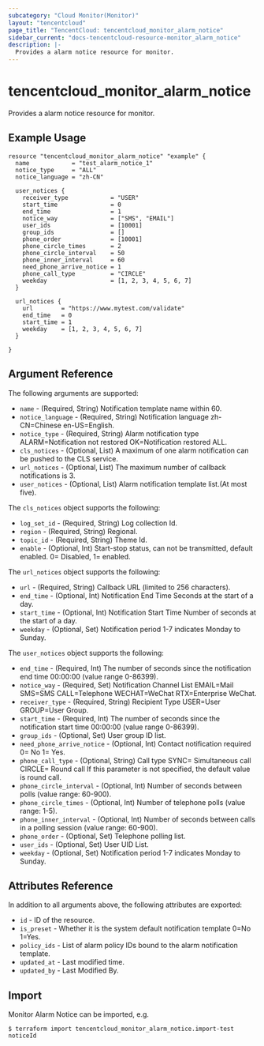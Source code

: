 ```yaml
---
subcategory: "Cloud Monitor(Monitor)"
layout: "tencentcloud"
page_title: "TencentCloud: tencentcloud_monitor_alarm_notice"
sidebar_current: "docs-tencentcloud-resource-monitor_alarm_notice"
description: |-
  Provides a alarm notice resource for monitor.
---
```


# tencentcloud_monitor_alarm_notice

Provides a alarm notice resource for monitor.

## Example Usage

```hcl
resource "tencentcloud_monitor_alarm_notice" "example" {
  name            = "test_alarm_notice_1"
  notice_type     = "ALL"
  notice_language = "zh-CN"

  user_notices {
    receiver_type            = "USER"
    start_time               = 0
    end_time                 = 1
    notice_way               = ["SMS", "EMAIL"]
    user_ids                 = [10001]
    group_ids                = []
    phone_order              = [10001]
    phone_circle_times       = 2
    phone_circle_interval    = 50
    phone_inner_interval     = 60
    need_phone_arrive_notice = 1
    phone_call_type          = "CIRCLE"
    weekday                  = [1, 2, 3, 4, 5, 6, 7]
  }

  url_notices {
    url        = "https://www.mytest.com/validate"
    end_time   = 0
    start_time = 1
    weekday    = [1, 2, 3, 4, 5, 6, 7]
  }

}
```

## Argument Reference

The following arguments are supported:

* `name` - (Required, String) Notification template name within 60.
* `notice_language` - (Required, String) Notification language zh-CN=Chinese en-US=English.
* `notice_type` - (Required, String) Alarm notification type ALARM=Notification not restored OK=Notification restored ALL.
* `cls_notices` - (Optional, List) A maximum of one alarm notification can be pushed to the CLS service.
* `url_notices` - (Optional, List) The maximum number of callback notifications is 3.
* `user_notices` - (Optional, List) Alarm notification template list.(At most five).

The `cls_notices` object supports the following:

* `log_set_id` - (Required, String) Log collection Id.
* `region` - (Required, String) Regional.
* `topic_id` - (Required, String) Theme Id.
* `enable` - (Optional, Int) Start-stop status, can not be transmitted, default enabled. 0= Disabled, 1= enabled.

The `url_notices` object supports the following:

* `url` - (Required, String) Callback URL (limited to 256 characters).
* `end_time` - (Optional, Int) Notification End Time Seconds at the start of a day.
* `start_time` - (Optional, Int) Notification Start Time Number of seconds at the start of a day.
* `weekday` - (Optional, Set) Notification period 1-7 indicates Monday to Sunday.

The `user_notices` object supports the following:

* `end_time` - (Required, Int) The number of seconds since the notification end time 00:00:00 (value range 0-86399).
* `notice_way` - (Required, Set) Notification Channel List EMAIL=Mail SMS=SMS CALL=Telephone WECHAT=WeChat RTX=Enterprise WeChat.
* `receiver_type` - (Required, String) Recipient Type USER=User GROUP=User Group.
* `start_time` - (Required, Int) The number of seconds since the notification start time 00:00:00 (value range 0-86399).
* `group_ids` - (Optional, Set) User group ID list.
* `need_phone_arrive_notice` - (Optional, Int) Contact notification required 0= No 1= Yes.
* `phone_call_type` - (Optional, String) Call type SYNC= Simultaneous call CIRCLE= Round call If this parameter is not specified, the default value is round call.
* `phone_circle_interval` - (Optional, Int) Number of seconds between polls (value range: 60-900).
* `phone_circle_times` - (Optional, Int) Number of telephone polls (value range: 1-5).
* `phone_inner_interval` - (Optional, Int) Number of seconds between calls in a polling session (value range: 60-900).
* `phone_order` - (Optional, Set) Telephone polling list.
* `user_ids` - (Optional, Set) User UID List.
* `weekday` - (Optional, Set) Notification period 1-7 indicates Monday to Sunday.

## Attributes Reference

In addition to all arguments above, the following attributes are exported:

* `id` - ID of the resource.
* `is_preset` - Whether it is the system default notification template 0=No 1=Yes.
* `policy_ids` - List of alarm policy IDs bound to the alarm notification template.
* `updated_at` - Last modified time.
* `updated_by` - Last Modified By.


## Import

Monitor Alarm Notice can be imported, e.g.

```
$ terraform import tencentcloud_monitor_alarm_notice.import-test noticeId
```

